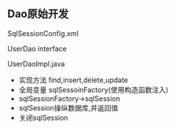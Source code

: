 ## Dao原始开发

SqlSessionConfig.xml

UserDao interface

UserDaoImpl.java

* 实现方法 find,insert,delete,update
* 全局变量 sqlSessoinFactory(使用构造函数注入)
* sqlSessionFactory→sqlSession
* sqlSession操纵数据库,并返回值
* 关闭sqlSession

